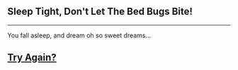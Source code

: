 ## Sleep Tight, Don't Let The Bed Bugs Bite!
---
You fall asleep, and dream oh so sweet dreams...

## [Try Again?](../README.md)

